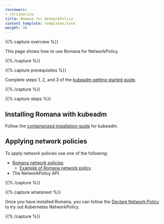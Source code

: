 ```yaml
---
reviewers:
- chrismarino
title: Romana for NetworkPolicy
content_template: templates/task
weight: 40
---
```


{{% capture overview %}}

This page shows how to use Romana for NetworkPolicy.

{{% /capture %}}

{{% capture prerequisites %}}

Complete steps 1, 2, and 3 of the [kubeadm getting started guide](/docs/getting-started-guides/kubeadm/).

{{% /capture %}}

{{% capture steps %}}

## Installing Romana with kubeadm

Follow the [containerized installation guide](https://github.com/romana/romana/tree/master/containerize) for kubeadm.

## Applying network policies

To apply network policies use one of the following:

* [Romana network policies](https://github.com/romana/romana/wiki/Romana-policies).
    * [Example of Romana network policy](https://github.com/romana/core/blob/master/doc/policy.md).
* The NetworkPolicy API.

{{% /capture %}}

{{% capture whatsnext %}}

Once you have installed Romana, you can follow the [Declare Network Policy](/docs/tasks/administer-cluster/declare-network-policy/) to try out Kubernetes NetworkPolicy.

{{% /capture %}}


